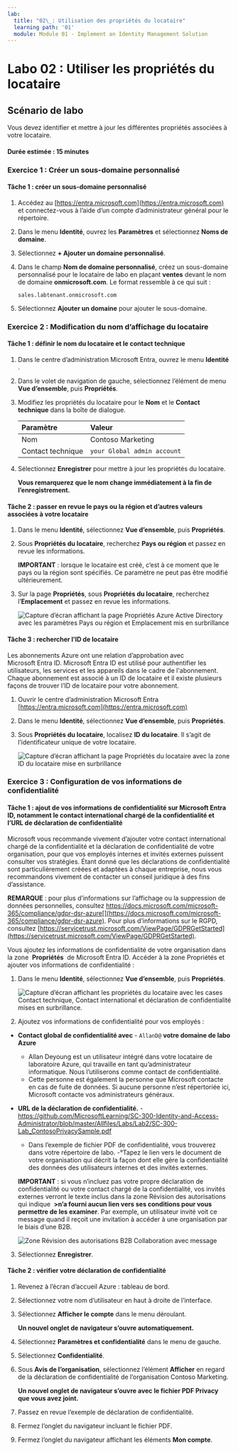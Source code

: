 ```yaml
---
lab:
  title: "02\_: Utilisation des propriétés du locataire"
  learning path: '01'
  module: Module 01 - Implement an Identity Management Solution
---
```


# Labo 02 : Utiliser les propriétés du locataire

## Scénario de labo

Vous devez identifier et mettre à jour les différentes propriétés associées à votre locataire.

#### Durée estimée : 15 minutes

### Exercice 1 : Créer un sous-domaine personnalisé 

#### Tâche 1 : créer un sous-domaine personnalisé

1. Accédez au [https://entra.microsoft.com](https://entra.microsoft.com) et connectez-vous à l’aide d’un compte d’administrateur général pour le répertoire.

1. Dans le menu **Identité**, ouvrez les **Paramètres** et sélectionnez **Noms de domaine**.

1. Sélectionnez **+ Ajouter un domaine personnalisé**.

1. Dans le champ **Nom de domaine personnalisé**, créez un sous-domaine personnalisé pour le locataire de labo en plaçant **ventes** devant le nom de domaine **onmicrosoft.com**.  Le format ressemble à ce qui suit :

    ```
    sales.labtenant.onmicrosoft.com
    ```

1. Sélectionnez **Ajouter un domaine** pour ajouter le sous-domaine.


### Exercice 2 : Modification du nom d’affichage du locataire

#### Tâche 1 : définir le nom du locataire et le contact technique

1. Dans le centre d’administration Microsoft Entra, ouvrez le menu **Identité** .

1. Dans le volet de navigation de gauche, sélectionnez l’élément de menu **Vue d’ensemble**, puis **Propriétés**.

1. Modifiez les propriétés du locataire pour le **Nom** et le **Contact technique** dans la boîte de dialogue.

    | **Paramètre** | **Valeur** |
    | :--- | :--- |
    | Nom | Contoso Marketing |
    | Contact technique | `your Global admin account` |

1. Sélectionnez **Enregistrer** pour mettre à jour les propriétés du locataire.

   **Vous remarquerez que le nom change immédiatement à la fin de l’enregistrement.**

#### Tâche 2 : passer en revue le pays ou la région et d’autres valeurs associées à votre locataire

1. Dans le menu **Identité**, sélectionnez **Vue d’ensemble**, puis **Propriétés**.

2. Sous **Propriétés du locataire**, recherchez **Pays ou région** et passez en revue les informations.

    **IMPORTANT** : lorsque le locataire est créé, c’est à ce moment que le pays ou la région sont spécifiés. Ce paramètre ne peut pas être modifié ultérieurement.

3. Sur la page **Propriétés**, sous **Propriétés du locataire**, recherchez l’**Emplacement** et passez en revue les informations.

    ![Capture d’écran affichant la page Propriétés Azure Active Directory avec les paramètres Pays ou région et Emplacement mis en surbrillance](./media/azure-active-directory-properties-country-location.png)

#### Tâche 3 : rechercher l’ID de locataire

Les abonnements Azure ont une relation d’approbation avec Microsoft Entra ID. Microsoft Entra ID est utilisé pour authentifier les utilisateurs, les services et les appareils dans le cadre de l'abonnement. Chaque abonnement est associé à un ID de locataire et il existe plusieurs façons de trouver l’ID de locataire pour votre abonnement.

1. Ouvrir le centre d’administration Microsoft Entra [https://entra.microsoft.com](https://entra.microsoft.com)

1. Dans le menu **Identité**, sélectionnez **Vue d’ensemble**, puis **Propriétés**.

1. Sous **Propriétés du locataire**, localisez **ID du locataire**. Il s’agit de l’identificateur unique de votre locataire.

    ![Capture d’écran affichant la page Propriétés du locataire avec la zone ID du locataire mise en surbrillance](./media/portal-tenant-id.png)

### Exercice 3 : Configuration de vos informations de confidentialité

#### Tâche 1 : ajout de vos informations de confidentialité sur Microsoft Entra ID, notamment le contact international chargé de la confidentialité et l’URL de déclaration de confidentialité

Microsoft vous recommande vivement d’ajouter votre contact international chargé de la confidentialité et la déclaration de confidentialité de votre organisation, pour que vos employés internes et invités externes puissent consulter vos stratégies. Étant donné que les déclarations de confidentialité sont particulièrement créées et adaptées à chaque entreprise, nous vous recommandons vivement de contacter un conseil juridique à des fins d’assistance.

   **REMARQUE** : pour plus d’informations sur l’affichage ou la suppression de données personnelles, consultez https://docs.microsoft.com/microsoft-365/compliance/gdpr-dsr-azure[](https://docs.microsoft.com/microsoft-365/compliance/gdpr-dsr-azure). Pour plus d’informations sur le RGPD, consultez [https://servicetrust.microsoft.com/ViewPage/GDPRGetStarted](https://servicetrust.microsoft.com/ViewPage/GDPRGetStarted).

Vous ajoutez les informations de confidentialité de votre organisation dans la zone  **Propriétés**  de Microsoft Entra ID. Accéder à la zone Propriétés et ajouter vos informations de confidentialité :

1. Dans le menu **Identité**, sélectionnez **Vue d’ensemble**, puis **Propriétés**.

    ![Capture d’écran affichant les propriétés du locataire avec les cases Contact technique, Contact international et déclaration de confidentialité mises en surbrillance.](./media/properties-area.png)

2. Ajoutez vos informations de confidentialité pour vos employés :

- **Contact global de confidentialité avec** - `AllanD@` **votre domaine de labo Azure**
     - Allan Deyoung est un utilisateur intégré dans votre locataire de laboratoire Azure, qui travaille en tant qu’administrateur informatique. Nous l’utiliserons comme contact de confidentialité.
     - Cette personne est également la personne que Microsoft contacte en cas de fuite de données. Si aucune personne n’est répertoriée ici, Microsoft contacte vos administrateurs généraux.

- **URL de la déclaration de confidentialité.** -  <https://github.com/MicrosoftLearning/SC-300-Identity-and-Access-Administrator/blob/master/Allfiles/Labs/Lab2/SC-300-Lab_ContosoPrivacySample.pdf>

     - Dans l’exemple de fichier PDF de confidentialité, vous trouverez dans votre répertoire de labo.
     -°Tapez le lien vers le document de votre organisation qui décrit la façon dont elle gère la confidentialité des données des utilisateurs internes et des invités externes.

    **IMPORTANT** : si vous n’incluez pas votre propre déclaration de confidentialité ou votre contact chargé de la confidentialité, vos invités externes verront le texte inclus dans la zone Révision des autorisations qui indique  **<your org name>\>n’a fourni aucun lien vers ses conditions pour vous permettre de les examiner**. Par exemple, un utilisateur invité voit ce message quand il reçoit une invitation à accéder à une organisation par le biais d’une B2B.

    ![Zone Révision des autorisations B2B Collaboration avec message](./media/active-directory-no-privacy-statement-or-contact.png)

3. Sélectionnez **Enregistrer**.

#### Tâche 2 : vérifier votre déclaration de confidentialité

1. Revenez à l’écran d’accueil Azure : tableau de bord.
2. Sélectionnez votre nom d’utilisateur en haut à droite de l’interface.
3. Sélectionnez **Afficher le compte** dans le menu déroulant.

     **Un nouvel onglet de navigateur s’ouvre automatiquement.**

4. Sélectionnez **Paramètres et confidentialité** dans le menu de gauche.
5. Sélectionnez **Confidentialité**.
6. Sous **Avis de l’organisation**, sélectionnez l’élément **Afficher** en regard de la déclaration de confidentialité de l’organisation Contoso Marketing.

     **Un nouvel onglet de navigateur s’ouvre avec le fichier PDF Privacy que vous avez joint.**

7. Passez en revue l’exemple de déclaration de confidentialité.
8. Fermez l’onglet du navigateur incluant le fichier PDF.
9. Fermez l’onglet du navigateur affichant les éléments **Mon compte**.
